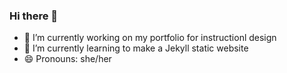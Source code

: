 ### Hi there 👋

- 🔭 I’m currently working on my portfolio for instructionl design
- 🌱 I’m currently learning to make a Jekyll static website
- 😄 Pronouns: she/her


